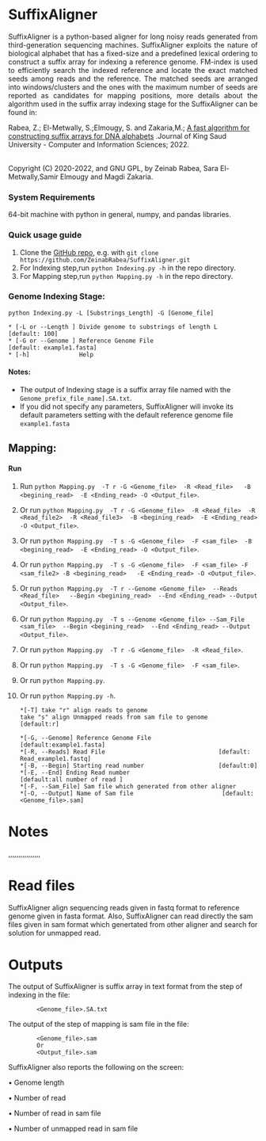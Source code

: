 # SuffixAligner
<p align="justify">
SuffixAligner is a python-based aligner for long noisy reads generated from third-generation sequencing machines. SuffixAligner exploits the nature of biological alphabet that has a fixed-size and a predefined lexical ordering to construct a suffix array for indexing a reference genome. FM-index is used to efficiently search the indexed reference and locate the exact matched seeds among reads and the reference. The matched seeds are arranged into windows/clusters and the ones with the maximum number of seeds are reported as candidates for mapping positions, more details about the algorithm used in the suffix array indexing stage for the SuffixAligner can be found in:          

Rabea, Z.; El-Metwally, S.;Elmougy, S. and Zakaria,M.; [A fast algorithm for constructing suffix arrays for DNA alphabets](https://www.sciencedirect.com/science/article/pii/S1319157822001434) .Journal of King Saud University - Computer and Information Sciences; 2022.  
<br>

Copyright (C) 2020-2022, and GNU GPL, by Zeinab Rabea, Sara El-Metwally,Samir Elmougy and Magdi Zakaria. </p>
           
### System Requirements
64-bit machine with python in general, numpy, and pandas libraries.

### Quick usage guide
1. Clone the [GitHub repo](https://github.com/ZeinabRabea/SuffixAligner), e.g. with `git clone https://github.com/ZeinabRabea/SuffixAligner.git`
2. For Indexing step,run `python Indexing.py -h` in the repo directory. 
3. For Mapping step,run `python Mapping.py -h` in the repo directory. 

### Genome Indexing Stage: 

``` python Indexing.py -L [Substrings_Length] -G [Genome_file] ```
``` 
* [-L or --Length ] Divide genome to substrings of length L             [default: 100]
* [-G or --Genome ] Reference Genome File                               [default: example1.fasta]
* [-h]              Help
```

#### Notes:
- The output of Indexing stage is a suffix array file named with the ` Genome_prefix_file_name].SA.txt `.
- If you did not specify any parameters, SuffixAligner will invoke its default parameters setting with the default reference genome file `example1.fasta` 


## Mapping:

#### Run

1.	Run `python Mapping.py  -T r -G <Genome_file>  -R <Read_file>   -B <begining_read>  -E <Ending_read> -O <Output_file>`.
2.	Or run `python Mapping.py  -T r -G <Genome_file>  -R <Read_file>  -R <Read_file2>  -R <Read_file3>  -B <begining_read>  -E <Ending_read> -O <Output_file>`.
3.	Or run `python Mapping.py  -T s -G <Genome_file>  -F <sam_file>  -B <begining_read>  -E <Ending_read> -O <Output_file>`.
4.	Or run `python Mapping.py  -T s -G <Genome_file>  -F <sam_file> -F <sam_file2> -B <begining_read>   -E <Ending_read> -O <Output_file>`.
5.	Or run `python Mapping.py  -T r --Genome <Genome_file>  --Reads <Read_file>   --Begin <begining_read>  --End <Ending_read> --Output <Output_file>`.
6.	Or run `python Mapping.py  -T s --Genome <Genome_file> --Sam_File <sam_file>  --Begin <begining_read>  --End <Ending_read> --Output <Output_file>`.
7.	Or run `python Mapping.py  -T r -G <Genome_file>  -R <Read_file>`.
8.	Or run `python Mapping.py  -T s -G <Genome_file>  -F <sam_file>`.
9.	Or run `python Mapping.py`.
10.	Or run `python Mapping.py -h`.



        *[-T] take "r" align reads to genome 
        take "s" align Unmapped reads from sam file to genome     [default:r] 
        
        *[-G, --Genome] Reference Genome File                    [default:example1.fasta]
        *[-R, --Reads] Read File                                [default: Read_example1.fastq]
        *[-B, --Begin] Starting read number                     [default:0]
        *[-E, --End] Ending Read number                          [default:all number of read ] 
        *[-F, --Sam_File] Sam file which generated from other aligner  
        *[-O, --Output] Name of Sam file                         [default: <Genome_file>.sam]




# Notes

,,,,,,,,,,,,,,,,



# Read files
SuffixAligner align sequencing reads given in fastq format to reference genome given in fasta format. Also, SuffixAligner can read directly the sam files given in sam format which genertated from other aligner and search for solution for unmapped read.
# Outputs
The output of SuffixAligner is suffix array in text format from the step of indexing in the file:

            <Genome_file>.SA.txt

The output of the step of mapping is sam file in the file:

            <Genome_file>.sam     
            Or
            <Output_file>.sam 


SuffixAligner also reports the following on the screen:

•	Genome length

•	Number of read

•	Number of read in sam file

•	Number of unmapped read in sam file


